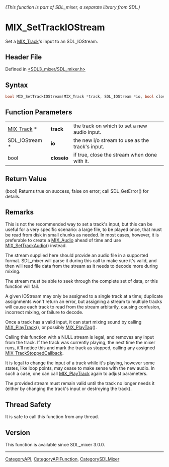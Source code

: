 ###### (This function is part of SDL_mixer, a separate library from SDL.)
# MIX_SetTrackIOStream

Set a [MIX_Track](MIX_Track)'s input to an SDL_IOStream.

## Header File

Defined in [<SDL3_mixer/SDL_mixer.h>](https://github.com/libsdl-org/SDL_mixer/blob/main/include/SDL3_mixer/SDL_mixer.h)

## Syntax

```c
bool MIX_SetTrackIOStream(MIX_Track *track, SDL_IOStream *io, bool closeio);
```

## Function Parameters

|                          |             |                                                 |
| ------------------------ | ----------- | ----------------------------------------------- |
| [MIX_Track](MIX_Track) * | **track**   | the track on which to set a new audio input.    |
| SDL_IOStream *           | **io**      | the new i/o stream to use as the track's input. |
| bool                     | **closeio** | if true, close the stream when done with it.    |

## Return Value

(bool) Returns true on success, false on error; call SDL_GetError() for
details.

## Remarks

This is not the recommended way to set a track's input, but this can be
useful for a very specific scenario: a large file, to be played once, that
must be read from disk in small chunks as needed. In most cases, however,
it is preferable to create a [MIX_Audio](MIX_Audio) ahead of time and use
[MIX_SetTrackAudio](MIX_SetTrackAudio)() instead.

The stream supplied here should provide an audio file in a supported
format. SDL_mixer will parse it during this call to make sure it's valid,
and then will read file data from the stream as it needs to decode more
during mixing.

The stream must be able to seek through the complete set of data, or this
function will fail.

A given IOStream may only be assigned to a single track at a time;
duplicate assignments won't return an error, but assigning a stream to
multiple tracks will cause each track to read from the stream arbitarily,
causing confusion, incorrect mixing, or failure to decode.

Once a track has a valid input, it can start mixing sound by calling
[MIX_PlayTrack](MIX_PlayTrack)(), or possibly [MIX_PlayTag](MIX_PlayTag)().

Calling this function with a NULL stream is legal, and removes any input
from the track. If the track was currently playing, the next time the mixer
runs, it'll notice this and mark the track as stopped, calling any assigned
[MIX_TrackStoppedCallback](MIX_TrackStoppedCallback).

It is legal to change the input of a track while it's playing, however some
states, like loop points, may cease to make sense with the new audio. In
such a case, one can call [MIX_PlayTrack](MIX_PlayTrack) again to adjust
parameters.

The provided stream must remain valid until the track no longer needs it
(either by changing the track's input or destroying the track).

## Thread Safety

It is safe to call this function from any thread.

## Version

This function is available since SDL_mixer 3.0.0.

----
[CategoryAPI](CategoryAPI), [CategoryAPIFunction](CategoryAPIFunction), [CategorySDLMixer](CategorySDLMixer)


